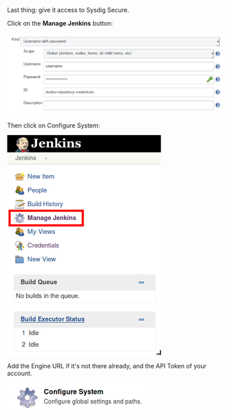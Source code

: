 Last thing: give it access to Sysdig Secure.

Click on the **Manage Jenkins** button:

![Manage Jenkins button](assets/image11.png)

Then click on Configure System:

![Configure System button](assets/image12.png)

Add the Engine URL if it's not there already, and the API Token of your account.

![Sysdig Secure Plugin Mode](assets/image13.png)
